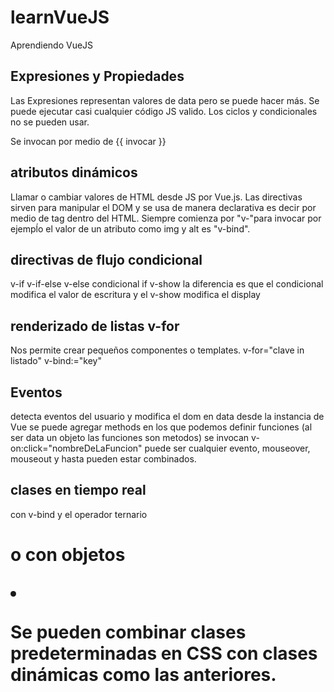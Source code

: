 # learnVueJS
Aprendiendo VueJS

## Expresiones y Propiedades
Las Expresiones representan valores de data pero se puede hacer más. Se puede ejecutar casi cualquier código JS valido.
Los ciclos y condicionales no se pueden usar. 

Se invocan por medio de {{ invocar }}

## atributos dinámicos
Llamar o cambiar valores de HTML desde JS por Vue.js.
Las directivas sirven para manipular el DOM y se usa de manera declarativa es decir por medio de tag dentro del HTML.
Siempre comienza por "v-"para invocar por ejempĺo el valor de un atributo como img y alt es "v-bind".

## directivas de flujo condicional
v-if
v-if-else
v-else
condicional if
v-show
la diferencia es que el condicional modifica el valor de escritura y el v-show modifica el display

## renderizado de listas v-for
Nos permite crear pequeños componentes o templates. 
v-for="clave in listado" v-bind:="key"

## Eventos
detecta eventos del usuario y modifica el dom
en data desde la instancia de Vue se puede agregar methods en los que podemos definir funciones (al ser data un objeto las funciones son metodos)
se invocan v-on:click="nombreDeLaFuncion" puede ser cualquier evento, mouseover, mouseout y hasta pueden estar combinados. 

## clases en tiempo real 
con v-bind y el operador ternario 
    <h1 v-bind:class="changePercent > 0 ? 'green':'red'">
o con objetos 
<li 
      v-bind:class="{ orange: p.value == price, red: p.value < price, green: p.value > price}"
      v-for="(p,i) in pricesWithDays" 
      v-bind:key="p.day">
  
  Se pueden combinar clases predeterminadas en CSS con clases dinámicas como las anteriores.


















